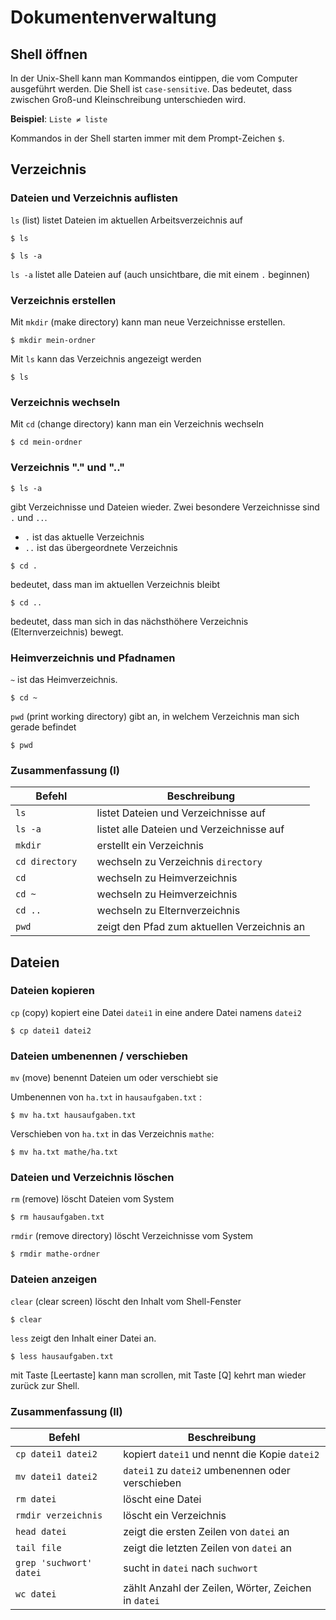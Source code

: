 # Dokumentenverwaltung

## Shell öffnen
In der Unix-Shell kann man Kommandos eintippen, die vom Computer ausgeführt werden. Die Shell ist `case-sensitive`. Das bedeutet, dass zwischen Groß-und Kleinschreibung unterschieden wird.

**Beispiel**: `Liste ≠ liste`

Kommandos in der Shell starten immer mit dem Prompt-Zeichen `$`.

## Verzeichnis

### Dateien und Verzeichnis auflisten
`ls` (list) listet Dateien im aktuellen Arbeitsverzeichnis auf
```
$ ls
```

```
$ ls -a
```
`ls -a` listet alle Dateien auf (auch unsichtbare, die mit einem `.` beginnen)

### Verzeichnis erstellen
Mit `mkdir` (make directory) kann man neue Verzeichnisse erstellen.

```
$ mkdir mein-ordner
```

Mit `ls` kann das Verzeichnis angezeigt werden

```
$ ls
```

### Verzeichnis wechseln
Mit `cd` (change directory) kann man ein Verzeichnis wechseln

```
$ cd mein-ordner
```


### Verzeichnis "." und ".."
```
$ ls -a
```
gibt Verzeichnisse und Dateien wieder. Zwei besondere Verzeichnisse sind `.` und `..`.

* `.` ist das aktuelle Verzeichnis
* `..` ist das übergeordnete Verzeichnis


```
$ cd .
```
bedeutet, dass man im aktuellen Verzeichnis bleibt
```
$ cd ..
```
bedeutet, dass man sich in das nächsthöhere Verzeichnis (Elternverzeichnis) bewegt.

### Heimverzeichnis und Pfadnamen
`~` ist das Heimverzeichnis.

```
$ cd ~ 
```

`pwd` (print working directory) gibt an, in welchem Verzeichnis man sich gerade befindet
```
$ pwd 
```

### Zusammenfassung (I)

|  Befehl          |  Beschreibung                              |
| --------------   | ------------------------------------------ |
| `ls            ` | listet Dateien und Verzeichnisse auf	                |
| `ls -a         ` | listet alle  Dateien und Verzeichnisse auf	            |
| `mkdir         ` | erstellt ein Verzeichnis	                          |
| `cd directory`   | wechseln zu Verzeichnis `directory`	                 |
| `cd            ` | wechseln zu Heimverzeichnis	                  |
| `cd ~          ` | wechseln zu Heimverzeichnis	                  |
| `cd ..         ` | wechseln zu Elternverzeichnis	                |
| `pwd           ` | zeigt den Pfad zum aktuellen Verzeichnis an	 |


## Dateien 
### Dateien kopieren
`cp` (copy) kopiert eine Datei `datei1` in eine andere Datei namens `datei2`
```
$ cp datei1 datei2
```
### Dateien umbenennen / verschieben
`mv` (move) benennt Dateien um oder verschiebt sie

Umbenennen von `ha.txt` in `hausaufgaben.txt` :
```
$ mv ha.txt hausaufgaben.txt
```

Verschieben von `ha.txt` in das Verzeichnis `mathe`:

```
$ mv ha.txt mathe/ha.txt
```

### Dateien und Verzeichnis löschen
`rm` (remove) löscht Dateien vom System

```
$ rm hausaufgaben.txt
```

`rmdir` (remove directory) löscht Verzeichnisse vom System
```
$ rmdir mathe-ordner
```
### Dateien anzeigen
`clear` (clear screen) löscht den Inhalt vom Shell-Fenster

```
$ clear
```

`less` zeigt den Inhalt einer Datei an.

```
$ less hausaufgaben.txt
```
mit Taste [Leertaste] kann man scrollen, mit Taste [Q] kehrt man wieder zurück zur Shell.

### Zusammenfassung (II)

|  Befehl                 |  Beschreibung                                  |
| -------------------     | ---------------------------------------------- |
| `cp datei1 datei2    `  | kopiert `datei1` und nennt die Kopie `datei2`  |
| `mv datei1 datei2    `  | `datei1` zu `datei2` umbenennen oder verschieben   |
| `rm datei            `  | löscht eine Datei                              |
| `rmdir verzeichnis   `  | löscht ein Verzeichnis                         |
| `head datei          `  | zeigt die ersten Zeilen von `datei` an         |
| `tail file           `  | zeigt die letzten Zeilen von `datei` an        |
| `grep 'suchwort' datei` | sucht in `datei` nach `suchwort`               |
| `wc datei            `  | zählt Anzahl der Zeilen, Wörter, Zeichen in `datei` |
